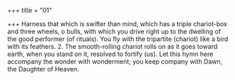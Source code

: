 +++
title = "01"

+++
Harness that which is swifter than mind, which has a triple chariot-box  and three wheels, o bulls,
with which you drive right up to the dwelling of the good performer (of  rituals). You fly with the tripartite (chariot) like a bird with its feathers. 2. The smooth-rolling chariot rolls on as it goes toward earth, when you  stand on it, resolved to fortify (us).
Let this hymn here accompany the wonder with wonderment; you keep  company with Dawn, the Daughter of Heaven.